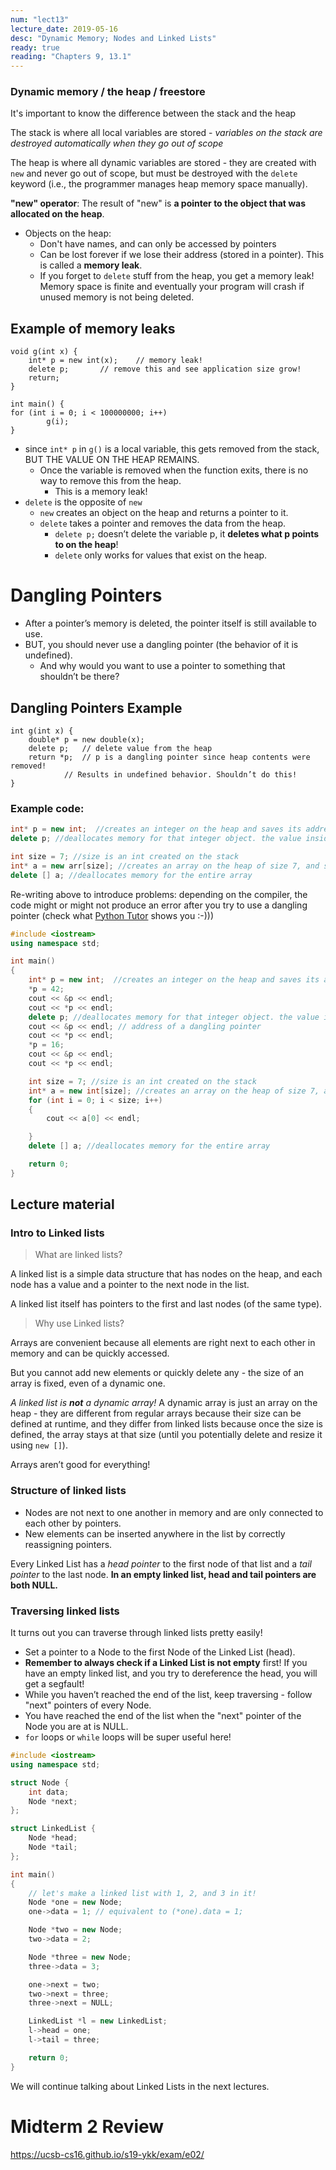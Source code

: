 ```yaml
---
num: "lect13"
lecture_date: 2019-05-16
desc: "Dynamic Memory; Nodes and Linked Lists"
ready: true
reading: "Chapters 9, 13.1"
---
```


### Dynamic memory / the heap / freestore

It's important to know the difference between the stack and the heap

The stack is where all local variables are stored - *variables on the stack are destroyed automatically when they go out of scope*

The heap is where all dynamic variables are stored - they are created with `new` and never go out of scope, but must be destroyed with the `delete` keyword (i.e., the programmer manages heap memory space manually).

**"new" operator**: The result of "new" is **a pointer to the object that was allocated on the heap**.

* Objects on the heap:
  * Don't have names, and can only be accessed by pointers
  * Can be lost forever if we lose their address (stored in a pointer). This is called a **memory leak**.
  * If you forget to `delete` stuff from the heap, you get a memory leak! Memory space is finite and eventually your program will crash if unused memory is not being deleted.


## Example of memory leaks

```
void g(int x) {
	int* p = new int(x);	// memory leak!
	delete p;		// remove this and see application size grow!
	return;
}

int main() {
for (int i = 0; i < 100000000; i++)
		g(i);
}
```

* since `int* p` in `g()` is a local variable, this gets removed from the stack, BUT THE VALUE ON THE HEAP REMAINS.
	* Once the variable is removed when the function exits, there is no way to remove this from the heap.
		* This is a memory leak!
* `delete` is the opposite of `new`
	* `new` creates an object on the heap and returns a pointer to it.
	* `delete` takes a pointer and removes the data from the heap.
		* `delete p;` doesn’t delete the variable p, it **deletes what p points to on the heap**!
		* `delete` only works for values that exist on the heap.

# Dangling Pointers
* After a pointer’s memory is deleted, the pointer itself is still available to use.
* BUT, you should never use a dangling pointer (the behavior of it is undefined).
	* And why would you want to use a pointer to something that shouldn’t be there?

## Dangling Pointers Example

```
int g(int x) {
	double* p = new double(x);
	delete p;	// delete value from the heap
	return *p; 	// p is a dangling pointer since heap contents were removed!
			// Results in undefined behavior. Shouldn’t do this!
}
```



### Example code: 

~~~cpp
int* p = new int;  //creates an integer on the heap and saves its address in p, created on the stack
delete p; //deallocates memory for that integer object. the value inside p is unchanged, but there is no object on the heap at that address

int size = 7; //size is an int created on the stack
int* a = new arr[size]; //creates an array on the heap of size 7, and saves the address of the first element in a.
delete [] a; //deallocates memory for the entire array
~~~

Re-writing above to introduce problems: depending on the compiler, the code might or might not produce an error after you try to use a dangling pointer (check what [Python Tutor](http://pythontutor.com/cpp.html#mode=edit) shows you :-)))

```cpp
#include <iostream>
using namespace std;

int main()
{
    int* p = new int;  //creates an integer on the heap and saves its address in p, created on the stack
    *p = 42;
    cout << &p << endl;
    cout << *p << endl;
    delete p; //deallocates memory for that integer object. the value inside p is unchanged, but there is no object on the heap at that address
    cout << &p << endl; // address of a dangling pointer
    cout << *p << endl;
    *p = 16;
    cout << &p << endl;
    cout << *p << endl;

    int size = 7; //size is an int created on the stack
    int* a = new int[size]; //creates an array on the heap of size 7, and saves the address of the first element in a.
    for (int i = 0; i < size; i++)
    {
        cout << a[0] << endl;

    }
    delete [] a; //deallocates memory for the entire array

    return 0;
}
```


## Lecture material
### Intro to Linked lists

> What are linked lists?

A linked list is a simple data structure that has nodes on the heap, and each node has a value and a pointer to the next node in the list.

A linked list itself has pointers to the first and last nodes (of the same type).


> Why use Linked lists?

Arrays are convenient because all elements are right next to each other in memory and can be quickly accessed.

But you cannot add new elements or quickly delete any - the size of an array is fixed, even of a dynamic one.

*A linked list is **not** a dynamic array!*
A dynamic array is just an array on the heap - they are different from regular arrays because their size can be defined at runtime, and they differ from linked lists because once the size is defined, the array stays at that size (until you potentially delete and resize it using `new []`).

Arrays aren’t good for everything!

### Structure of linked lists

* Nodes are not next to one another in memory and are only connected to each other by pointers.
* New elements can be inserted anywhere in the list by correctly reassigning pointers.

Every Linked List has a *head pointer* to the first node of that list and a *tail pointer* to the last node.
**In an empty linked list, head and tail pointers are both NULL.**

### Traversing linked lists
It turns out you can traverse through linked lists pretty easily!

* Set a pointer to a Node to the first Node of the Linked List (head).
* **Remember to always check if a Linked List is not empty** first! If you have an empty linked list, and you try to dereference the head, you will get a segfault!
* While you haven’t reached the end of the list, keep traversing - follow "next" pointers of every Node.
* You have reached the end of the list when the "next" pointer of the Node you are at is NULL.
* `for` loops or `while` loops will be super useful here!


```cpp
#include <iostream>
using namespace std;

struct Node {
    int data;
    Node *next;
};

struct LinkedList {
    Node *head;
    Node *tail;
};

int main()
{
    // let's make a linked list with 1, 2, and 3 in it!
    Node *one = new Node;
    one->data = 1; // equivalent to (*one).data = 1;

    Node *two = new Node;
    two->data = 2; 

    Node *three = new Node;
    three->data = 3;

    one->next = two;
    two->next = three;
    three->next = NULL;

    LinkedList *l = new LinkedList;
    l->head = one;
    l->tail = three;

    return 0;
}
```


We will continue talking about Linked Lists in the next lectures.


# Midterm 2 Review

https://ucsb-cs16.github.io/s19-ykk/exam/e02/
